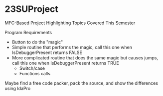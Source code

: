 # 23SUProject

MFC-Based Project Highlighting Topics Covered This Semester

Program Requirements
- Button to do the "magic"
- Simple routine that performs the magic, call this one when IsDebuggerPresent returns FALSE
- More complicated routine that does the same magic but causes jumps, call this one when IsDebuggerPresent returns TRUE
  - Switch/case
  - Functions calls
  
Maybe find a free code packer, pack the source, and show the differences using IdaPro


